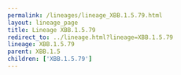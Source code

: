 ```yaml
---
permalink: /lineages/lineage_XBB.1.5.79.html
layout: lineage_page
title: Lineage XBB.1.5.79
redirect_to: ../lineage.html?lineage=XBB.1.5.79
lineage: XBB.1.5.79
parent: XBB.1.5
children: ['XBB.1.5.79']
---
```

